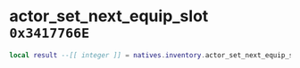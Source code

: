 # actor_set_next_equip_slot `0x3417766E`

```lua
local result --[[ integer ]] = natives.inventory.actor_set_next_equip_slot(_unk0 --[[ integer ]], _unk1 --[[ integer ]], _unk2 --[[ integer ]])
```